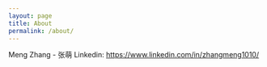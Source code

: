 ```yaml
---
layout: page
title: About
permalink: /about/
---
```


Meng Zhang - 张萌
Linkedin: https://www.linkedin.com/in/zhangmeng1010/


[jekyll-organization]: https://github.com/jekyll
